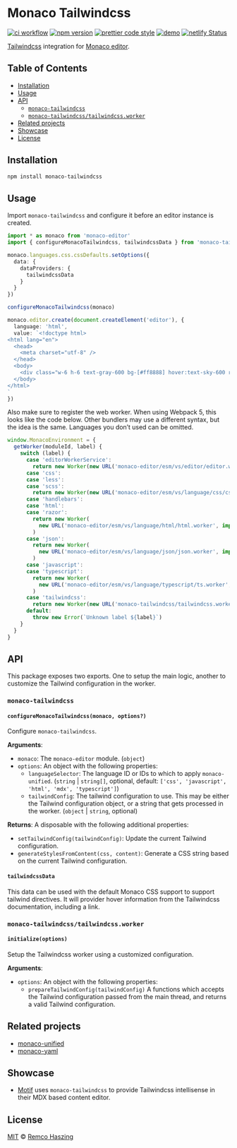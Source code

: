 # Monaco Tailwindcss

[![ci workflow](https://github.com/remcohaszing/monaco-tailwindcss/actions/workflows/ci.yaml/badge.svg)](https://github.com/remcohaszing/monaco-tailwindcss/actions/workflows/ci.yaml)
[![npm version](https://img.shields.io/npm/v/monaco-tailwindcss)](https://www.npmjs.com/package/monaco-tailwindcss)
[![prettier code style](https://img.shields.io/badge/code_style-prettier-ff69b4.svg)](https://prettier.io)
[![demo](https://img.shields.io/badge/demo-monaco--tailwindcss.js.org-61ffcf.svg)](https://monaco-tailwindcss.js.org)
[![netlify Status](https://api.netlify.com/api/v1/badges/d56b5f9b-3adc-4c22-a355-761e72c774ab/deploy-status)](https://app.netlify.com/sites/monaco-tailwindcss/deploys)

[Tailwindcss](https://tailwindcss.com) integration for
[Monaco editor](https://microsoft.github.io/monaco-editor).

## Table of Contents

- [Installation](#installation)
- [Usage](#usage)
- [API](#api)
  - [`monaco-tailwindcss`](#monaco-tailwindcss-1)
  - [`monaco-tailwindcss/tailwindcss.worker`](#monaco-tailwindcsstailwindcssworker)
- [Related projects](#related-projects)
- [Showcase](#showcase)
- [License](#license)

## Installation

```sh
npm install monaco-tailwindcss
```

## Usage

Import `monaco-tailwindcss` and configure it before an editor instance is created.

```typescript
import * as monaco from 'monaco-editor'
import { configureMonacoTailwindcss, tailwindcssData } from 'monaco-tailwindcss'

monaco.languages.css.cssDefaults.setOptions({
  data: {
    dataProviders: {
      tailwindcssData
    }
  }
})

configureMonacoTailwindcss(monaco)

monaco.editor.create(document.createElement('editor'), {
  language: 'html',
  value: `<!doctype html>
<html lang="en">
  <head>
    <meta charset="utf-8" />
  </head>
  <body>
    <div class="w-6 h-6 text-gray-600 bg-[#ff8888] hover:text-sky-600 ring-gray-900/5"></div>
  </body>
</html>
`
})
```

Also make sure to register the web worker. When using Webpack 5, this looks like the code below.
Other bundlers may use a different syntax, but the idea is the same. Languages you don’t used can be
omitted.

```js
window.MonacoEnvironment = {
  getWorker(moduleId, label) {
    switch (label) {
      case 'editorWorkerService':
        return new Worker(new URL('monaco-editor/esm/vs/editor/editor.worker', import.meta.url))
      case 'css':
      case 'less':
      case 'scss':
        return new Worker(new URL('monaco-editor/esm/vs/language/css/css.worker', import.meta.url))
      case 'handlebars':
      case 'html':
      case 'razor':
        return new Worker(
          new URL('monaco-editor/esm/vs/language/html/html.worker', import.meta.url)
        )
      case 'json':
        return new Worker(
          new URL('monaco-editor/esm/vs/language/json/json.worker', import.meta.url)
        )
      case 'javascript':
      case 'typescript':
        return new Worker(
          new URL('monaco-editor/esm/vs/language/typescript/ts.worker', import.meta.url)
        )
      case 'tailwindcss':
        return new Worker(new URL('monaco-tailwindcss/tailwindcss.worker', import.meta.url))
      default:
        throw new Error(`Unknown label ${label}`)
    }
  }
}
```

## API

This package exposes two exports. One to setup the main logic, another to customize the Tailwind
configuration in the worker.

### `monaco-tailwindcss`

#### `configureMonacoTailwindcss(monaco, options?)`

Configure `monaco-tailwindcss`.

**Arguments**:

- `monaco`: The `monaco-editor` module. (`object`)
- `options`: An object with the following properties:
  - `languageSelector`: The language ID or IDs to which to apply `monaco-unified`. (`string` |
    `string[]`, optional, default: `['css', 'javascript', 'html', 'mdx', 'typescript']`)
  - `tailwindConfig`: The tailwind configuration to use. This may be either the Tailwind
    configuration object, or a string that gets processed in the worker. (`object` | `string`,
    optional)

**Returns**: A disposable with the following additional properties:

- `setTailwindConfig(tailwindConfig)`: Update the current Tailwind configuration.
- `generateStylesFromContent(css, content)`: Generate a CSS string based on the current Tailwind
  configuration.

#### `tailwindcssData`

This data can be used with the default Monaco CSS support to support tailwind directives. It will
provider hover information from the Tailwindcss documentation, including a link.

### `monaco-tailwindcss/tailwindcss.worker`

#### `initialize(options)`

Setup the Tailwindcss worker using a customized configuration.

**Arguments**:

- `options`: An object with the following properties:
  - `prepareTailwindConfig(tailwindConfig)` A functions which accepts the Tailwind configuration
    passed from the main thread, and returns a valid Tailwind configuration.

## Related projects

- [monaco-unified](https://monaco-unified.js.org)
- [monaco-yaml](https://monaco-yaml.js.org)

## Showcase

- [Motif](https://motif.land) uses `monaco-tailwindcss` to provide Tailwindcss intellisense in their
  MDX based content editor.

## License

[MIT](LICENSE.md) © [Remco Haszing](https://github.com/remcohaszing)
